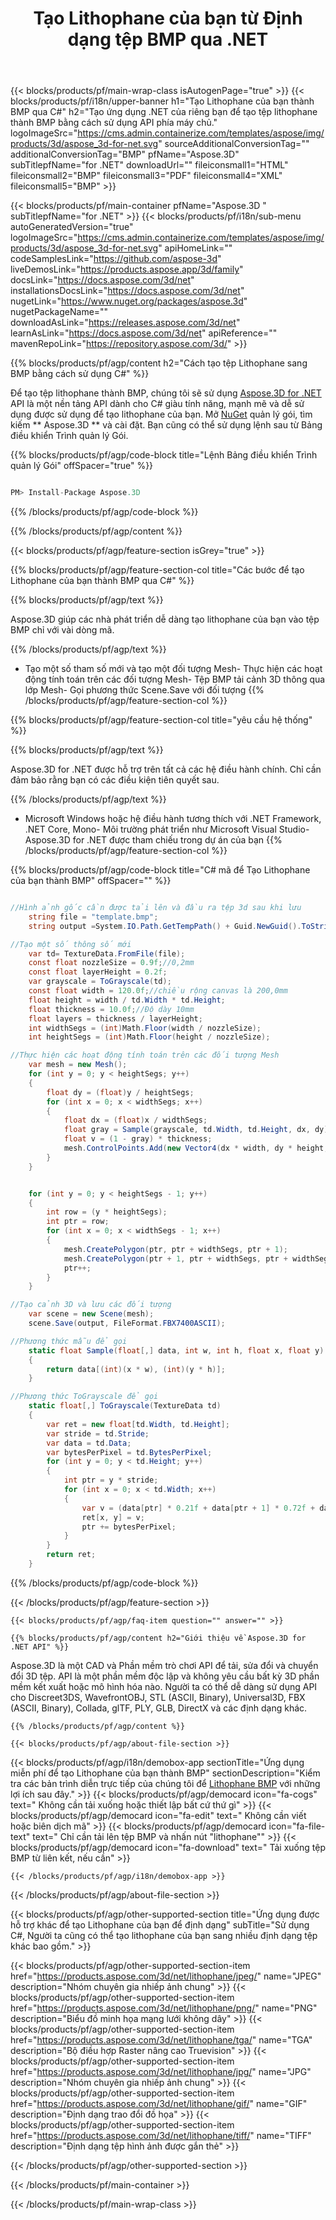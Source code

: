 ﻿---
title: Tạo Lithophane của bạn từ Định dạng tệp BMP qua .NET 
weight: 830
url: /vi/net/lithophane/bmp/ 
description: C# mã nguồn để tải, kết xuất và tạo tài liệu lithophane sang BMP của bạn trên .NET Framework, .NET Core, Mono.
---
{{< blocks/products/pf/main-wrap-class isAutogenPage="true" >}}
{{< blocks/products/pf/i18n/upper-banner h1="Tạo Lithophane của bạn thành BMP qua C#" h2="Tạo ứng dụng .NET của riêng bạn để tạo tệp lithophane thành BMP bằng cách sử dụng API phía máy chủ." logoImageSrc="https://cms.admin.containerize.com/templates/aspose/img/products/3d/aspose_3d-for-net.svg" sourceAdditionalConversionTag="" additionalConversionTag="BMP" pfName="Aspose.3D" subTitlepfName="for .NET" downloadUrl="" fileiconsmall1="HTML" fileiconsmall2="BMP" fileiconsmall3="PDF" fileiconsmall4="XML" fileiconsmall5="BMP" >}}

{{< blocks/products/pf/main-container pfName="Aspose.3D " subTitlepfName="for .NET" >}}
{{< blocks/products/pf/i18n/sub-menu autoGeneratedVersion="true" logoImageSrc="https://cms.admin.containerize.com/templates/aspose/img/products/3d/aspose_3d-for-net.svg" apiHomeLink="" codeSamplesLink="https://github.com/aspose-3d" liveDemosLink="https://products.aspose.app/3d/family" docsLink="https://docs.aspose.com/3d/net" installationsDocsLink="https://docs.aspose.com/3d/net" nugetLink="https://www.nuget.org/packages/aspose.3d" nugetPackageName="" downloadAsLink="https://releases.aspose.com/3d/net" learnAsLink="https://docs.aspose.com/3d/net" apiReference="" mavenRepoLink="https://repository.aspose.com/3d/" >}}

{{% blocks/products/pf/agp/content h2="Cách tạo tệp Lithophane sang BMP bằng cách sử dụng C#" %}}

 Để tạo tệp lithophane thành BMP, chúng tôi sẽ sử dụng
 [Aspose.3D for .NET](https://products.aspose.com/3d/net) 
 API là một nền tảng API dành cho C# giàu tính năng, mạnh mẽ và dễ sử dụng được sử dụng để tạo lithophane của bạn. Mở
 [NuGet](https://www.nuget.org/packages/aspose.3d) 
 quản lý gói, tìm kiếm
 ** Aspose.3D ** 
 và cài đặt. Bạn cũng có thể sử dụng lệnh sau từ Bảng điều khiển Trình quản lý Gói.

{{% blocks/products/pf/agp/code-block title="Lệnh Bảng điều khiển Trình quản lý Gói" offSpacer="true" %}}

```cs

PM> Install-Package Aspose.3D


```

{{% /blocks/products/pf/agp/code-block %}}

{{% /blocks/products/pf/agp/content %}}

{{< blocks/products/pf/agp/feature-section isGrey="true" >}}

{{% blocks/products/pf/agp/feature-section-col title="Các bước để tạo Lithophane của bạn thành BMP qua C#" %}}

{{% blocks/products/pf/agp/text %}}

 Aspose.3D giúp các nhà phát triển dễ dàng tạo lithophane của bạn vào tệp BMP chỉ với vài dòng mã.

{{% /blocks/products/pf/agp/text %}}

- Tạo một số tham số mới và tạo một đối tượng Mesh- Thực hiện các hoạt động tính toán trên các đối tượng Mesh- Tệp BMP tải cảnh 3D thông qua lớp Mesh- Gọi phương thức Scene.Save với đối tượng
{{% /blocks/products/pf/agp/feature-section-col %}}

{{% blocks/products/pf/agp/feature-section-col title="yêu cầu hệ thống" %}}

{{% blocks/products/pf/agp/text %}}

 Aspose.3D for .NET được hỗ trợ trên tất cả các hệ điều hành chính. Chỉ cần đảm bảo rằng bạn có các điều kiện tiên quyết sau.

{{% /blocks/products/pf/agp/text %}}

- Microsoft Windows hoặc hệ điều hành tương thích với .NET Framework, .NET Core, Mono- Môi trường phát triển như Microsoft Visual Studio- Aspose.3D for .NET được tham chiếu trong dự án của bạn
{{% /blocks/products/pf/agp/feature-section-col %}}

{{% blocks/products/pf/agp/code-block title="C# mã để Tạo Lithophane của bạn thành BMP" offSpacer="" %}}

```cs

//Hình ảnh gốc cần được tải lên và đầu ra tệp 3d sau khi lưu
    string file = "template.bmp";
    string output =System.IO.Path.GetTempPath() + Guid.NewGuid().ToString() + ".fbx";

//Tạo một số thông số mới
    var td= TextureData.FromFile(file);
    const float nozzleSize = 0.9f;//0,2mm
    const float layerHeight = 0.2f;
    var grayscale = ToGrayscale(td);
    const float width = 120.0f;//chiều rộng canvas là 200,0mm
    float height = width / td.Width * td.Height;
    float thickness = 10.0f;//Độ dày 10mm
    float layers = thickness / layerHeight;
    int widthSegs = (int)Math.Floor(width / nozzleSize);
    int heightSegs = (int)Math.Floor(height / nozzleSize);

//Thực hiện các hoạt động tính toán trên các đối tượng Mesh
    var mesh = new Mesh();
    for (int y = 0; y < heightSegs; y++)
    {
        float dy = (float)y / heightSegs;
        for (int x = 0; x < widthSegs; x++)
        {
            float dx = (float)x / widthSegs;
            float gray = Sample(grayscale, td.Width, td.Height, dx, dy);
            float v = (1 - gray) * thickness;
            mesh.ControlPoints.Add(new Vector4(dx * width, dy * height, v));
        }
    }


    for (int y = 0; y < heightSegs - 1; y++)
    {
        int row = (y * heightSegs);
        int ptr = row;
        for (int x = 0; x < widthSegs - 1; x++)
        {
            mesh.CreatePolygon(ptr, ptr + widthSegs, ptr + 1);
            mesh.CreatePolygon(ptr + 1, ptr + widthSegs, ptr + widthSegs + 1);
            ptr++;
        }
    }

//Tạo cảnh 3D và lưu các đối tượng
    var scene = new Scene(mesh);
    scene.Save(output, FileFormat.FBX7400ASCII);

//Phương thức mẫu để gọi
    static float Sample(float[,] data, int w, int h, float x, float y)
    {
        return data[(int)(x * w), (int)(y * h)];
    }

//Phương thức ToGrayscale để gọi
    static float[,] ToGrayscale(TextureData td)
    {
        var ret = new float[td.Width, td.Height];
        var stride = td.Stride;
        var data = td.Data;
        var bytesPerPixel = td.BytesPerPixel;
        for (int y = 0; y < td.Height; y++)
        {
            int ptr = y * stride;
            for (int x = 0; x < td.Width; x++)
            {
                var v = (data[ptr] * 0.21f + data[ptr + 1] * 0.72f + data[ptr + 2] * 0.07f) / 255.0f;
                ret[x, y] = v;
                ptr += bytesPerPixel;
            }
        }
        return ret;
    }

```

{{% /blocks/products/pf/agp/code-block %}}

{{< /blocks/products/pf/agp/feature-section >}}

    {{< blocks/products/pf/agp/faq-item question="" answer="" >}}
 

<!-- aboutfile Starts -->

    {{% blocks/products/pf/agp/content h2="Giới thiệu về Aspose.3D for .NET API" %}}

 Aspose.3D là một CAD và Phần mềm trò chơi API để tải, sửa đổi và chuyển đổi 3D tệp. API là một phần mềm độc lập và không yêu cầu bất kỳ 3D phần mềm kết xuất hoặc mô hình hóa nào. Người ta có thể dễ dàng sử dụng API cho Discreet3DS, WavefrontOBJ, STL (ASCII, Binary), Universal3D, FBX (ASCII, Binary), Collada, glTF, PLY, GLB, DirectX và các định dạng khác. 



    {{% /blocks/products/pf/agp/content %}}

    {{< blocks/products/pf/agp/about-file-section >}}

  {{< blocks/products/pf/agp/i18n/demobox-app sectionTitle="Ứng dụng miễn phí để tạo Lithophane của bạn thành BMP" sectionDescription="Kiểm tra các bản trình diễn trực tiếp của chúng tôi để [Lithophane BMP](https://products.aspose.app/3d/lithophane/bmp) với những lợi ích sau đây." >}}
            {{< blocks/products/pf/agp/democard icon="fa-cogs" text=" Không cần tải xuống hoặc thiết lập bất cứ thứ gì" >}}
            {{< blocks/products/pf/agp/democard icon="fa-edit" text=" Không cần viết hoặc biên dịch mã" >}}
            {{< blocks/products/pf/agp/democard icon="fa-file-text" text=" Chỉ cần tải lên tệp BMP và nhấn nút \"lithophane\"" >}}
            {{< blocks/products/pf/agp/democard icon="fa-download" text=" Tải xuống tệp BMP từ liên kết, nếu cần" >}}

    {{< /blocks/products/pf/agp/i18n/demobox-app >}}

{{< /blocks/products/pf/agp/about-file-section >}}

<!-- aboutfile Ends -->

{{< blocks/products/pf/agp/other-supported-section title="Ứng dụng được hỗ trợ khác để tạo Lithophane của bạn để định dạng" subTitle="Sử dụng C#, Người ta cũng có thể tạo lithophane của bạn sang nhiều định dạng tệp khác bao gồm." >}}

{{< blocks/products/pf/agp/other-supported-section-item href="https://products.aspose.com/3d/net/lithophane/jpeg/" name="JPEG" description="Nhóm chuyên gia nhiếp ảnh chung" >}}
{{< blocks/products/pf/agp/other-supported-section-item href="https://products.aspose.com/3d/net/lithophane/png/" name="PNG" description="Biểu đồ minh họa mạng lưới không dây" >}}
{{< blocks/products/pf/agp/other-supported-section-item href="https://products.aspose.com/3d/net/lithophane/tga/" name="TGA" description="Bộ điều hợp Raster nâng cao Truevision" >}}
{{< blocks/products/pf/agp/other-supported-section-item href="https://products.aspose.com/3d/net/lithophane/jpg/" name="JPG" description="Nhóm chuyên gia nhiếp ảnh chung" >}}
{{< blocks/products/pf/agp/other-supported-section-item href="https://products.aspose.com/3d/net/lithophane/gif/" name="GIF" description="Định dạng trao đổi đồ họa" >}}
{{< blocks/products/pf/agp/other-supported-section-item href="https://products.aspose.com/3d/net/lithophane/tiff/" name="TIFF" description="Định dạng tệp hình ảnh được gắn thẻ" >}}


{{< /blocks/products/pf/agp/other-supported-section >}}

{{< /blocks/products/pf/main-container >}}
    
{{< /blocks/products/pf/main-wrap-class >}}